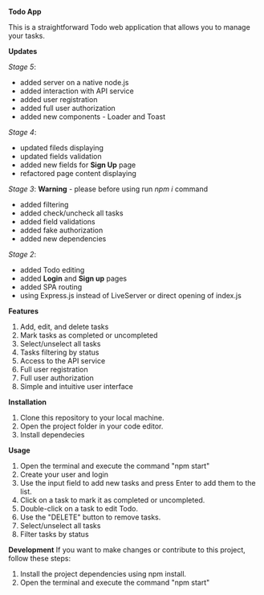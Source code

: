 **Todo App**

This is a straightforward Todo web application that allows you to manage your tasks.

**Updates**

_Stage 5_:
* added server on a native node.js
* added interaction with API service
* added user registration
* added full user authorization
* added new components - Loader and Toast

_Stage 4_:
* updated fileds displaying
* updated fields validation
* added new fields for **Sign Up** page
* refactored page content displaying

_Stage 3_:
**Warning** - please before using run _npm i_ command
* added filtering
* added check/uncheck all tasks
* added field validations
* added fake authorization
* added new dependencies

_Stage 2_:
* added Todo editing
* added **Login** and **Sign up** pages
* added SPA routing
* using Express.js instead of LiveServer or direct opening of index.js

**Features**
1. Add, edit, and delete tasks
2. Mark tasks as completed or uncompleted
3. Select/unselect all tasks
4. Tasks filtering by status
5. Access to the API service
6. Full user registration
7. Full user authorization
8. Simple and intuitive user interface

**Installation**
1. Clone this repository to your local machine.
2. Open the project folder in your code editor.
3. Install dependecies

**Usage**

1. Open the terminal and execute the command "npm start"
2. Create your user and login
3. Use the input field to add new tasks and press Enter to add them to the list.
4. Click on a task to mark it as completed or uncompleted.
5. Double-click on a task to edit Todo.
6. Use the "DELETE" button to remove tasks.
7. Select/unselect all tasks
8. Filter tasks by status

**Development**
If you want to make changes or contribute to this project, follow these steps:
1. Install the project dependencies using npm install.
2. Open the terminal and execute the command "npm start"
